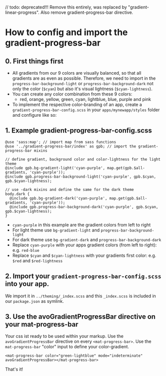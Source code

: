 // todo: deprecated!!! Remove this entirely, was replaced by "gradient-linear-progress". Also remove gradient-progress-bar directive.

# How to config and import the gradient-progress-bar

## 0. First things first

- All gradients from our 9 colors are visually balanced, so that all gradients are as even as possible. Therefore, we need
  to import in the `progress-bar-background-light` or `progress-bar-background-dark` not only the color (`$cyan`) but also it's visual lightness (`$cyan-lightness`).
- You can create any color combination from these 9 colors:
  - red, orange, yellow, green, cyan, lightblue, blue, purple and pink
- To implement the respective color-branding of an app, create a `gradient-progress-bar-config.scss` in your
  `apps/mynewapp/styles` folder and configure like so:

## 1. Example gradient-progress-bar-config.scss

```
@use 'sass:map'; // import map from sass functions
@use '../gradient-progress-bar/index' as gpb; // import the gradient-progress-bar mixins

// define gradient, background color and color-lightness for the light theme
@include gpb.bg-gradient-light('cyan-purple', map.get(gpb.$all-gradients, 'cyan-purple'));
@include gpb.progress-bar-background-light('cyan-purple', gpb.$cyan, gpb.$cyan-lightness);

// use -dark mixins and define the same for the dark theme
body.dark {
  @include gpb.bg-gradient-dark('cyan-purple', map.get(gpb.$all-gradients, 'cyan-purple'));
  @include gpb.progress-bar-background-dark('cyan-purple', gpb.$cyan, gpb.$cyan-lightness);
}

```

- `cyan-purple` in this example are the gradient colors from left to right
- For light theme use `bg-gradient-light` and `progress-bar-background-light `
- For dark theme use `bg-gradient-dark` and `progress-bar-background-dark`
- Replace `cyan-purple` with your apps gradient colors (from left to right): e.g. `red-blue`
- Replace `$cyan` and `$cyan-lightness` with your gradients first color: e.g. `$red` and `$red-lightness`

## 2. Import your `gradient-progress-bar-config.scss` into your app.

We import it in `../theming/_index.scss` and this `_index.scss` is included in our `package.json` as symlink.

## 3. Use the avoGradientProgressBar directive on your mat-progress-bar

Your css ist ready to be used within your markup. Use the `avoGradientProgressBar` directive on
every `<mat-progress-bar>`. Use the `mat-progress-bar` "color" input to define your color-gradient.

```
<mat-progress-bar color="green-lightblue" mode="indeterminate" avoGradientProgressBar></mat-progress-bar>
```

That's it!
